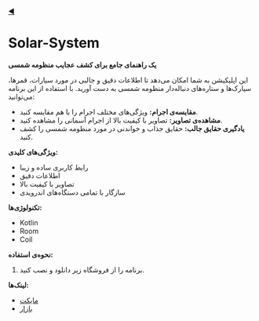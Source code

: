 [◀️](https://github.com/graceful1372/My-android-portfolio)

# Solar-System

**یک راهنمای جامع برای کشف عجایب منظومه شمسی**

این اپلیکیشن به شما امکان می‌دهد تا اطلاعات دقیق و جالبی در مورد سیارات، قمرها، سیارک‌ها و ستاره‌های دنباله‌دار منظومه شمسی به دست آورید. با استفاده از این برنامه می‌توانید:


* **مقایسه‌ی اجرام:** ویژگی‌های مختلف اجرام را با هم مقایسه کنید.
* **مشاهده‌ی تصاویر:** تصاویر با کیفیت بالا از اجرام آسمانی را مشاهده کنید.
* **یادگیری حقایق جالب:** حقایق جذاب و خواندنی در مورد منظومه شمسی را کشف کنید.

**ویژگی‌های کلیدی:**

* رابط کاربری ساده و زیبا
* اطلاعات دقیق
* تصاویر با کیفیت بالا
* سازگار با تمامی دستگاه‌های اندرویدی

**تکنولوژی‌ها:**

* Kotlin
* Room
* Coil

**نحوه‌ی استفاده:**
1. برنامه را از فروشگاه زیر دانلود و نصب کنید.


**لینک‌ها:**
*  [مایکت](https://myket.ir/app/ir.hmb72.space)
*  [بازار](https://cafebazaar.ir/app/ir.hmb72.space)
